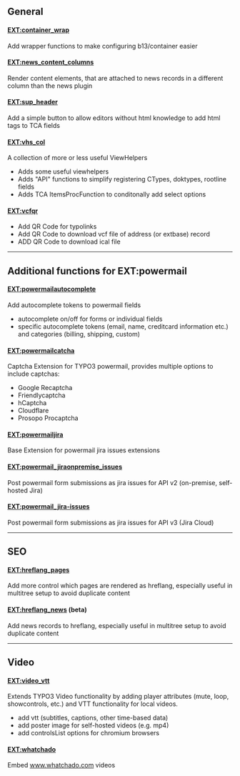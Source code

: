 ## General
#### [EXT:container_wrap](https://github.com/thomasrawiel/container-wrap)
Add wrapper functions to make configuring b13/container easier


#### [EXT:news_content_columns](https://github.com/thomasrawiel/news-content-columns)
Render content elements, that are attached to news records in a different column than the news plugin

#### [EXT:sup_header](https://github.com/thomasrawiel/sup-header)
Add a simple button to allow editors without html knowledge to add html tags to TCA fields

#### [EXT:vhs_col](https://github.com/thomasrawiel/vhs-col)
A collection of more or less useful ViewHelpers
- Adds some useful viewhelpers
- Adds "API" functions to simplify registering CTypes, doktypes, rootline fields
- Adds TCA ItemsProcFunction to conditonally add select options

#### [EXT:vcfqr](https://github.com/thomasrawiel/vcfqr)
- Add QR Code for typolinks
- Add QR Code to download vcf file of address (or extbase) record
- ADD QR Code to download ical file

*** 

## Additional functions for EXT:powermail
#### [EXT:powermailautocomplete](https://github.com/thomasrawiel/powermailautocomplete)
Add autocomplete tokens to powermail fields
- autocomplete on/off for forms or individual fields
- specific autocomplete tokens (email, name, creditcard information etc.) and categories (billing, shipping, custom)

#### [EXT:powermailcatcha](https://github.com/thomasrawiel/powermailcaptcha)
Captcha Extension for TYPO3 powermail, provides multiple options to include captchas:
- Google Recaptcha
- Friendlycaptcha
- hCaptcha
- Cloudflare
- Prosopo Procaptcha

#### [EXT:powermailjira](https://github.com/thomasrawiel/powermail-jira)
Base Extension for powermail jira issues extensions

#### [EXT:powermail_jiraonpremise_issues](https://github.com/thomasrawiel/powermail-jiraonpremise-issues)
Post powermail form submissions as jira issues for API v2 (on-premise, self-hosted Jira)

#### [EXT:powermail_jira-issues](https://github.com/thomasrawiel/powermail-jira-issues)
Post powermail form submissions as jira issues for API v3 (Jira Cloud)

***

## SEO
#### [EXT:hreflang_pages](https://github.com/thomasrawiel/hreflang-pages)
Add more control which pages are rendered as hreflang, especially useful in multitree setup to avoid duplicate content

#### [EXT:hreflang_news](https://github.com/thomasrawiel/hreflang-news) (beta)
Add news records to hreflang, especially useful in multitree setup to avoid duplicate content

***

## Video
#### [EXT:video_vtt](https://github.com/thomasrawiel/video-vtt)
Extends TYPO3 Video functionality by adding player attributes (mute, loop, showcontrols, etc.) and VTT functionality for local videos.
- add vtt (subtitles, captions, other time-based data)
- add poster image for self-hosted videos (e.g. mp4)
- add controlsList options for chromium browsers

#### [EXT:whatchado](https://github.com/thomasrawiel/whatchado)
Embed www.whatchado.com videos









<!--
**thomasrawiel/thomasrawiel** is a ✨ _special_ ✨ repository because its `README.md` (this file) appears on your GitHub profile.

Here are some ideas to get you started:

- 🔭 I’m currently working on ...
- 🌱 I’m currently learning ...
- 👯 I’m looking to collaborate on ...
- 🤔 I’m looking for help with ...
- 💬 Ask me about ...
- 📫 How to reach me: ...
- 😄 Pronouns: ...
- ⚡ Fun fact: ...
-->

